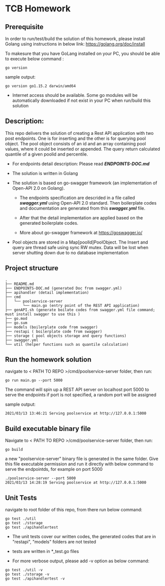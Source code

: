 # TCB Homework

## Prerequisite

In order to run/test/build the solution of this homework, please install Golang using instructions in below link:
https://golang.org/doc/install

To makesure that you have GoLang installed on your PC, you should be able to execute below command :

```
go version
```

sample output:

```
go version go1.15.2 darwin/amd64
```

- Internet access should be available. Some go modules will be automatically downloaded if not exist in your PC when run/build this solution

## Description:

This repo delivers the solution of creating a Rest API application with two post endpoints. One is for inserting and the other is for querying pool object.
The pool object consists of an id and an array containing pool values, where it could be inserted or appended.
The query return calculated quantile of a given poolid and percentile.

- For endpoints detail description: Please read **_ENDPOINTS-DOC.md_**
- The solution is written in Golang
- The solution is based on go-swagger framework (an implementation of Open-API 2.0 on Golang).

  - The endpoints specification are descrided in a file called **_swagger.yml_** using Open-API 2.0 standard. Then boilerplate codes and documentation are generated from this **_swagger.yml_** file.

  - After that the detail implementation are applied based on the generated boilerplate codes.
  - More about go-swagger framework at https://goswagger.io/

- Pool objects are stored in a Map[poolId]PoolObject. The Insert and query are thread safe using sync RW mutex. Data will be lost when server shutting down due to no database implementation

## Project structure

```
.
├── README.md
├── ENDPOINTS-DOC.md (generated Doc from swagger.yml)
├── apihandler (detail implementation)
├── cmd
│   └── poolservice-server
│       └── main.go (entry point of the REST API application)
├── genAPI.sh (generate boilate codes from swagger.yml file command; must install swagger to use this )
├── go.mod
├── go.sum
├── models (boilerplate code from swagger)
├── restapi ( boilerplate code from swagger)
├── storage ( pool objects storage and query functions)
├── swagger.yml
└── util (helper functions such as quantile calculation)
```

## Run the homework solution

navigate to < PATH TO REPO >/cmd/poolservice-server folder, then run:

```
go run main.go --port 5000
```

The command will spin up a REST API server on localhost port 5000 to serve the endpoints
if port is not specified, a random port will be assigned

sample output:

```
2021/03/13 13:46:21 Serving poolservice at http://127.0.0.1:5000
```

## Build executable binary file

Navigate to < PATH TO REPO >/cmd/poolservice-server folder, then run:

```
go build
```

a new "poolservice-server" binary file is generated in the same folder.
Give this file executable permission and run it directly with below command to serve the endpointds, for example on port 5000

```
./poolservice-server --port 5000
2021/03/13 14:28:19 Serving poolservice at http://127.0.0.1:5000
```

## Unit Tests

navigate to root folder of this repo, from there run below command:

```
go test ./util
go test ./storage
go test ./apihandlertest

```

- The unit tests cover our written codes, the generated codes that are in "restapi", "models" folders are not tested
- tests are written in \*\_test.go files

- For more verbose output, please add -v option as below command:

```
go test ./util -v
go test ./storage -v
go test ./apihandlertest -v

```

